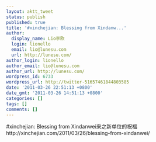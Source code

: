 ```yaml
---
layout: aktt_tweet
status: publish
published: true
title: '#xinchejian: Blessing from Xindanw...'
author:
  display_name: Lio李欧
  login: lionello
  email: lio@lunesu.com
  url: http://lunesu.com/
author_login: lionello
author_email: lio@lunesu.com
author_url: http://lunesu.com/
wordpress_id: 6733
wordpress_url: http://twitter-51657461844803585
date: '2011-03-26 22:51:13 +0800'
date_gmt: '2011-03-26 14:51:13 +0800'
categories: []
tags: []
comments: []
---
```

<p>#xinchejian: <!--:en-->Blessing from Xindanwei<!--:--><!--:zh-->来之新单位的祝福<!--:--> http://xinchejian.com/2011/03/26/blessing-from-xindanwei/</p>
